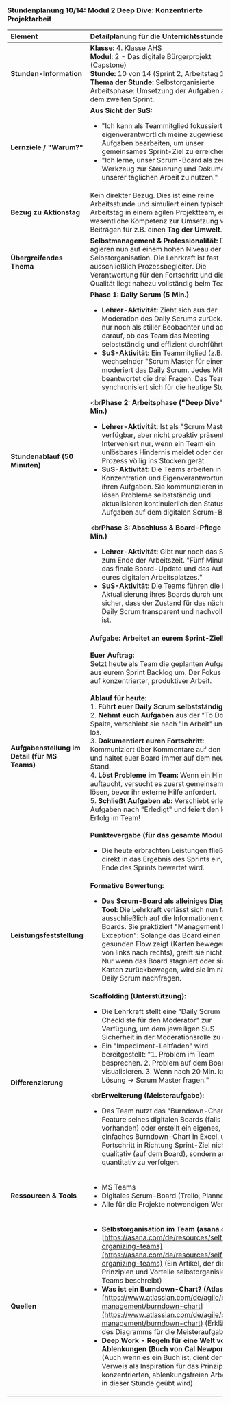 
### **Stundenplanung 10/14: Modul 2 Deep Dive: Konzentrierte Projektarbeit**

| **Element** | **Detailplanung für die Unterrichtsstunde** |
| :--- | :--- |
| **Stunden-Information** | **Klasse:** 4. Klasse AHS<br>**Modul:** 2 - Das digitale Bürgerprojekt (Capstone)<br>**Stunde:** 10 von 14 (Sprint 2, Arbeitstag 1)<br>**Thema der Stunde:** Selbstorganisierte Arbeitsphase: Umsetzung der Aufgaben aus dem zweiten Sprint. |
| **Lernziele / "Warum?"** | **Aus Sicht der SuS:**<br><ul><li>"Ich kann als Teammitglied fokussiert und eigenverantwortlich meine zugewiesenen Aufgaben bearbeiten, um unser gemeinsames Sprint-Ziel zu erreichen."</li><li>"Ich lerne, unser Scrum-Board als zentrales Werkzeug zur Steuerung und Dokumentation unserer täglichen Arbeit zu nutzen."</li></ul> |
| **Bezug zu Aktionstag** | Kein direkter Bezug. Dies ist eine reine Arbeitsstunde und simuliert einen typischen Arbeitstag in einem agilen Projektteam, eine wesentliche Kompetenz zur Umsetzung von Beiträgen für z.B. einen **Tag der Umwelt**. |
| **Übergreifendes Thema** | **Selbstmanagement & Professionalität:** Die SuS agieren nun auf einem hohen Niveau der Selbstorganisation. Die Lehrkraft ist fast ausschließlich Prozessbegleiter. Die Verantwortung für den Fortschritt und die Qualität liegt nahezu vollständig beim Team. |
| **Stundenablauf (50 Minuten)** | **Phase 1: Daily Scrum (5 Min.)**<br><ul><li>**Lehrer-Aktivität:** Zieht sich aus der Moderation des Daily Scrums zurück. Agiert nur noch als stiller Beobachter und achtet darauf, ob das Team das Meeting selbstständig und effizient durchführt.</li><li>**SuS-Aktivität:** Ein Teammitglied (z.B. ein wechselnder "Scrum Master für einen Tag") moderiert das Daily Scrum. Jedes Mitglied beantwortet die drei Fragen. Das Team synchronisiert sich für die heutige Stunde.</li></ul><br**Phase 2: Arbeitsphase ("Deep Dive") (40 Min.)**<br><ul><li>**Lehrer-Aktivität:** Ist als "Scrum Master" verfügbar, aber nicht proaktiv präsent. Interveniert nur, wenn ein Team ein unlösbares Hindernis meldet oder der Prozess völlig ins Stocken gerät.</li><li>**SuS-Aktivität:** Die Teams arbeiten in hoher Konzentration und Eigenverantwortung an ihren Aufgaben. Sie kommunizieren im Team, lösen Probleme selbstständig und aktualisieren kontinuierlich den Status ihrer Aufgaben auf dem digitalen Scrum-Board.</li></ul><br**Phase 3: Abschluss & Board-Pflege (5 Min.)**<br><ul><li>**Lehrer-Aktivität:** Gibt nur noch das Signal zum Ende der Arbeitszeit. "Fünf Minuten für das finale Board-Update und das Aufräumen eures digitalen Arbeitsplatzes."</li><li>**SuS-Aktivität:** Die Teams führen die letzte Aktualisierung ihres Boards durch und stellen sicher, dass der Zustand für das nächste Daily Scrum transparent und nachvollziehbar ist.</li></ul> |
| **Aufgabenstellung im Detail (für MS Teams)** | **Aufgabe: Arbeitet an eurem Sprint-Ziel!**<br><br>**Euer Auftrag:**<br>Setzt heute als Team die geplanten Aufgaben aus eurem Sprint Backlog um. Der Fokus liegt auf konzentrierter, produktiver Arbeit.<br><br>**Ablauf für heute:**<br>1.  **Führt euer Daily Scrum selbstständig durch.**<br>2.  **Nehmt euch Aufgaben** aus der "To Do"-Spalte, verschiebt sie nach "In Arbeit" und legt los.<br>3.  **Dokumentiert euren Fortschritt:** Kommuniziert über Kommentare auf den Karten und haltet euer Board immer auf dem neuesten Stand.<br>4.  **Löst Probleme im Team:** Wenn ein Hindernis auftaucht, versucht es zuerst gemeinsam zu lösen, bevor ihr externe Hilfe anfordert.<br>5.  **Schließt Aufgaben ab:** Verschiebt erledigte Aufgaben nach "Erledigt" und feiert den kleinen Erfolg im Team!<br><br>**Punktevergabe (für das gesamte Modul):**<br><ul><li>Die heute erbrachten Leistungen fließen direkt in das Ergebnis des Sprints ein, das am Ende des Sprints bewertet wird.</li></ul> |
| **Leistungsfeststellung** | **Formative Bewertung:**<br><ul><li>**Das Scrum-Board als alleiniges Diagnose-Tool:** Die Lehrkraft verlässt sich nun fast ausschließlich auf die Informationen des Boards. Sie praktiziert "Management by Exception": Solange das Board einen gesunden Flow zeigt (Karten bewegen sich von links nach rechts), greift sie nicht ein. Nur wenn das Board stagniert oder sich Karten zurückbewegen, wird sie im nächsten Daily Scrum nachfragen.</li></ul> |
| **Differenzierung** | **Scaffolding (Unterstützung):**<br><ul><li>Die Lehrkraft stellt eine "Daily Scrum Checkliste für den Moderator" zur Verfügung, um dem jeweiligen SuS Sicherheit in der Moderationsrolle zu geben.</li><li>Ein "Impediment-Leitfaden" wird bereitgestellt: "1. Problem im Team besprechen. 2. Problem auf dem Board visualisieren. 3. Wenn nach 20 Min. keine Lösung -> Scrum Master fragen."</li></ul><br**Erweiterung (Meisteraufgabe):**<br><ul><li>Das Team nutzt das "Burndown-Chart"-Feature seines digitalen Boards (falls vorhanden) oder erstellt ein eigenes, einfaches Burndown-Chart in Excel, um den Fortschritt in Richtung Sprint-Ziel nicht nur qualitativ (auf dem Board), sondern auch quantitativ zu verfolgen.</li></ul> |
| **Ressourcen & Tools** | <ul><li>MS Teams</li><li>Digitales Scrum-Board (Trello, Planner etc.)</li><li>Alle für die Projekte notwendigen Werkzeuge</li></ul> |
| **Quellen**| <ul><li>**Selbstorganisation im Team (asana.com):** [https://asana.com/de/resources/self-organizing-teams](https://asana.com/de/resources/self-organizing-teams) (Ein Artikel, der die Prinzipien und Vorteile selbstorganisierter Teams beschreibt)</li><li>**Was ist ein Burndown-Chart? (Atlassian):** [https://www.atlassian.com/de/agile/project-management/burndown-chart](https://www.atlassian.com/de/agile/project-management/burndown-chart) (Erklärung des Diagramms für die Meisteraufgabe)</li><li>**Deep Work - Regeln für eine Welt voller Ablenkungen (Buch von Cal Newport):** (Auch wenn es ein Buch ist, dient der Verweis als Inspiration für das Prinzip der konzentrierten, ablenkungsfreien Arbeit, die in dieser Stunde geübt wird). |

